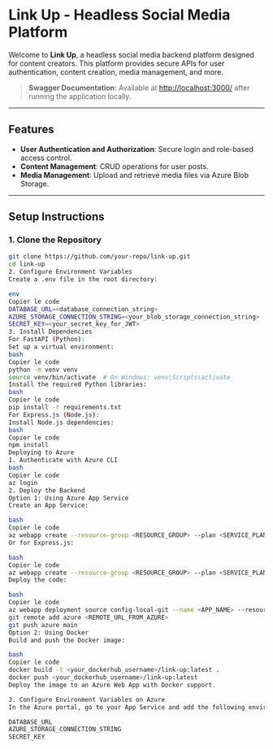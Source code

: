 # Link Up - Headless Social Media Platform

Welcome to **Link Up**, a headless social media backend platform designed for content creators. This platform provides secure APIs for user authentication, content creation, media management, and more.

> **Swagger Documentation**: Available at [http://localhost:3000/](http://localhost:3000/) after running the application locally.

---

## Features

- **User Authentication and Authorization**: Secure login and role-based access control.
- **Content Management**: CRUD operations for user posts.
- **Media Management**: Upload and retrieve media files via Azure Blob Storage.

---

## Setup Instructions

### 1. Clone the Repository
```bash
git clone https://github.com/your-repo/link-up.git
cd link-up
2. Configure Environment Variables
Create a .env file in the root directory:

env
Copier le code
DATABASE_URL=<database_connection_string>
AZURE_STORAGE_CONNECTION_STRING=<your_blob_storage_connection_string>
SECRET_KEY=<your_secret_key_for_JWT>
3. Install Dependencies
For FastAPI (Python):
Set up a virtual environment:
bash
Copier le code
python -m venv venv
source venv/bin/activate  # On Windows: venv\Scripts\activate
Install the required Python libraries:
bash
Copier le code
pip install -r requirements.txt
For Express.js (Node.js):
Install Node.js dependencies:
bash
Copier le code
npm install
Deploying to Azure
1. Authenticate with Azure CLI
bash
Copier le code
az login
2. Deploy the Backend
Option 1: Using Azure App Service
Create an App Service:

bash
Copier le code
az webapp create --resource-group <RESOURCE_GROUP> --plan <SERVICE_PLAN> --name <APP_NAME> --runtime "PYTHON:3.9"
Or for Express.js:

bash
Copier le code
az webapp create --resource-group <RESOURCE_GROUP> --plan <SERVICE_PLAN> --name <APP_NAME> --runtime "NODE:16-lts"
Deploy the code:

bash
Copier le code
az webapp deployment source config-local-git --name <APP_NAME> --resource-group <RESOURCE_GROUP>
git remote add azure <REMOTE_URL_FROM_AZURE>
git push azure main
Option 2: Using Docker
Build and push the Docker image:

bash
Copier le code
docker build -t <your_dockerhub_username>/link-up:latest .
docker push <your_dockerhub_username>/link-up:latest
Deploy the image to an Azure Web App with Docker support.

3. Configure Environment Variables on Azure
In the Azure portal, go to your App Service and add the following environment variables:

DATABASE_URL
AZURE_STORAGE_CONNECTION_STRING
SECRET_KEY

